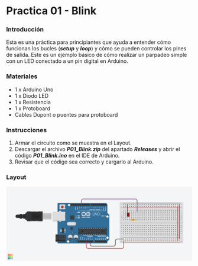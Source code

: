 # Practica 01 - Blink

### Introducción
Esta es una práctica para principiantes que ayuda a entender cómo funcionan los bucles (***setup*** y ***loop***) y cómo se pueden controlar los pines de salida. Este es un ejemplo básico de cómo realizar un parpadeo simple con un LED conectado a un pin digital en Arduino.

### Materiales
* 1 x Arduino Uno
* 1 x Diodo LED
* 1 x Resistencia
* 1 x Protoboard 
* Cables Dupont o puentes para protoboard

### Instrucciones
1. Armar el circuito como se muestra en el Layout.
2. Descargar el archivo ***P01_Blink.zip*** del apartado ***Releases*** y abrir el código ***P01_Blink.ino*** en el IDE de Arduino.
3. Revisar que el código sea correcto y cargarlo al Arduino.

### Layout
![Layout](layout.png)
